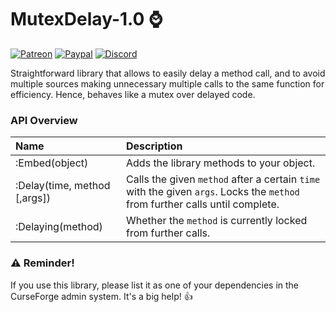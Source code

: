 # MutexDelay-1.0 :watch:
[![Patreon](http://img.shields.io/badge/news%20&%20rewards-patreon-ff4d42)](https://www.patreon.com/jaliborc)
[![Paypal](http://img.shields.io/badge/donate-paypal-1d3fe5)](https://www.paypal.me/jaliborc)
[![Discord](http://img.shields.io/badge/discuss-discord-5865F2)](https://bit.ly/discord-jaliborc)

Straightforward library that allows to easily delay a method call, and to avoid multiple sources making unnecessary multiple calls to the same function for efficiency. Hence, behaves like a mutex over delayed code.

### API Overview
|Name|Description|
|:--|:--|
| :Embed(object) | Adds the library methods to your object. |
| :Delay(time, method [,args]) | Calls the given `method` after a certain `time` with the given `args`. Locks the `method` from further calls until complete.  |
| :Delaying(method) | Whether the `method` is currently locked from further calls. |

### :warning: Reminder!
If you use this library, please list it as one of your dependencies in the CurseForge admin system. It's a big help! :+1: